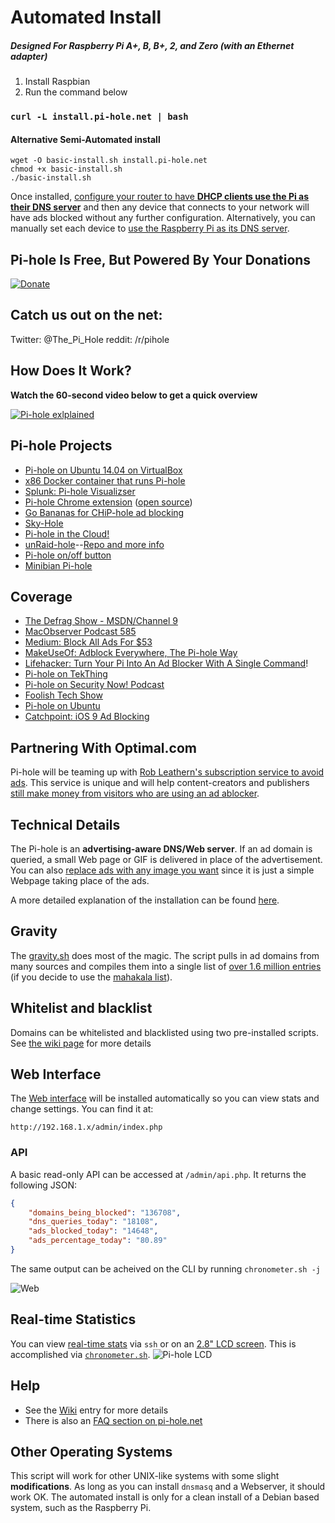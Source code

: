 # Automated Install 
##### Designed For Raspberry Pi A+, B, B+, 2, and Zero (with an Ethernet adapter)

1. Install Raspbian 
2. Run the command below

### ```curl -L install.pi-hole.net | bash```

#### Alternative Semi-Automated install ####
```
wget -O basic-install.sh install.pi-hole.net
chmod +x basic-install.sh
./basic-install.sh
```

Once installed, [configure your router to have **DHCP clients use the Pi as their DNS server**](http://pi-hole.net/faq/can-i-set-the-pi-hole-to-be-the-dns-server-at-my-router-so-i-dont-have-to-change-settings-for-my-devices/) and then any device that connects to your network will have ads blocked without any further configuration.  Alternatively, you can manually set each device to [use the Raspberry Pi as its DNS server](http://pi-hole.net/faq/how-do-i-use-the-pi-hole-as-my-dns-server/).

## Pi-hole Is Free, But Powered By Your Donations
[![Donate](https://www.paypalobjects.com/en_US/i/btn/btn_donateCC_LG.gif "Free, but powered by donations")](https://www.paypal.com/cgi-bin/webscr?cmd=_s-xclick&hosted_button_id=3J2L3Z4DHW9UY "Donate")

## Catch us out on the net:
Twitter: @The_Pi_Hole
reddit: /r/pihole

## How Does It Work?
**Watch the 60-second video below to get a quick overview**

[![Pi-hole exlplained](http://i.imgur.com/qNybJDX.png)](https://vimeo.com/135965232)

## Pi-hole Projects
- [Pi-hole on Ubuntu 14.04 on VirtualBox](http://hbalagtas.blogspot.com/2016/02/adblocking-with-pi-hole-and-ubuntu-1404.html)
- [x86 Docker container that runs Pi-hole](https://hub.docker.com/r/diginc/pi-hole/)
- [Splunk: Pi-hole Visualizser](https://splunkbase.splunk.com/app/3023/)
- [Pi-hole Chrome extension](https://chrome.google.com/webstore/detail/pi-hole-list-editor/hlnoeoejkllgkjbnnnhfolapllcnaglh) ([open source](https://github.com/packtloss/pihole-extension))
- [Go Bananas for CHiP-hole ad blocking](https://www.hackster.io/jacobsalmela/chip-hole-network-wide-ad-blocker-98e037)
- [Sky-Hole](http://dlaa.me/blog/post/skyhole)
- [Pi-hole in the Cloud!](http://blog.codybunch.com/2015/07/28/Pi-Hole-in-the-cloud/)
- [unRaid-hole](https://github.com/spants/unraidtemplates/blob/master/Spants/unRaid-hole.xml#L13)--[Repo and more info](http://lime-technology.com/forum/index.php?PHPSESSID=c0eae3e5ef7e521f7866034a3336489d&topic=38486.0)
- [Pi-hole on/off button](http://thetimmy.silvernight.org/pages/endisbutton/)
- [Minibian Pi-hole](http://munkjensen.net/wiki/index.php/See_my_Pi-Hole#Minibian_Pi-hole)

## Coverage
- [The Defrag Show - MSDN/Channel 9](https://channel9.msdn.com/Shows/The-Defrag-Show/Defrag-Endoscope-USB-Camera-The-Final-HoloLens-Vote-Adblock-Pi-and-more?WT.mc_id=dlvr_twitter_ch9#time=20m39s)
- [MacObserver Podcast 585](http://www.macobserver.com/tmo/podcast/macgeekgab-585)
- [Medium: Block All Ads For $53](https://medium.com/@robleathern/block-ads-on-all-home-devices-for-53-18-a5f1ec139693#.gj1xpgr5d)
- [MakeUseOf: Adblock Everywhere, The Pi-hole Way](http://www.makeuseof.com/tag/adblock-everywhere-raspberry-pi-hole-way/)
- [Lifehacker: Turn Your Pi Into An Ad Blocker With A Single Command](http://lifehacker.com/turn-a-raspberry-pi-into-an-ad-blocker-with-a-single-co-1686093533)!
- [Pi-hole on TekThing](https://youtu.be/8Co59HU2gY0?t=2m)
- [Pi-hole on Security Now! Podcast](http://www.youtube.com/watch?v=p7-osq_y8i8&t=100m26s)
- [Foolish Tech Show](https://youtu.be/bYyena0I9yc?t=2m4s)
- [Pi-hole on Ubuntu](http://www.boyter.org/2015/12/pi-hole-ubuntu-14-04/)
- [Catchpoint: iOS 9 Ad Blocking](http://blog.catchpoint.com/2015/09/14/ad-blocking-apple/)

## Partnering With Optimal.com

Pi-hole will be teaming up with [Rob Leathern's subscription service to avoid ads](https://medium.com/@robleathern/block-ads-on-all-home-devices-for-53-18-a5f1ec139693#.gj1xpgr5d).  This service is unique and will help content-creators and publishers [still make money from visitors who are using an ad ablocker](http://techcrunch.com/2015/12/17/the-new-optimal/).

## Technical Details

The Pi-hole is an **advertising-aware DNS/Web server**.  If an ad domain is queried, a small Web page or GIF is delivered in place of the advertisement.  You can also [replace ads with any image you want](http://pi-hole.net/faq/is-it-possible-to-change-the-blank-page-that-takes-place-of-the-ads-to-something-else/) since it is just a simple Webpage taking place of the ads.

A more detailed explanation of the installation can be found [here](http://jacobsalmela.com/block-millions-ads-network-wide-with-a-raspberry-pi-hole-2-0).

## Gravity
The [gravity.sh](https://github.com/pi-hole/pi-hole/blob/master/gravity.sh) does most of the magic.  The script pulls in ad domains from many sources and compiles them into a single list of [over 1.6 million entries](http://jacobsalmela.com/block-millions-ads-network-wide-with-a-raspberry-pi-hole-2-0) (if you decide to use the [mahakala list](https://github.com/pi-hole/pi-hole/commit/963eacfe0537a7abddf30441c754c67ca1e40965)).

## Whitelist and blacklist
Domains can be whitelisted and blacklisted using two pre-installed scripts. See [the wiki page](https://github.com/pi-hole/pi-hole/wiki/Whitelisting-and-Blacklisting) for more details

## Web Interface
The [Web interface](https://github.com/jacobsalmela/AdminLTE#pi-hole-admin-dashboard) will be installed automatically so you can view stats and change settings.  You can find it at:

`http://192.168.1.x/admin/index.php`

### API

A basic read-only API can be accessed at `/admin/api.php`. It returns the following JSON:
```JSON
{
	"domains_being_blocked": "136708",
	"dns_queries_today": "18108",
	"ads_blocked_today": "14648",
	"ads_percentage_today": "80.89"
}
```
The same output can be acheived on the CLI by running `chronometer.sh -j`

![Web](http://i.imgur.com/m114SCn.png)

## Real-time Statistics

You can view [real-time stats](http://pi-hole.net/faq/install-the-real-time-lcd-monitor-chronometer/) via `ssh` or on an [2.8" LCD screen](http://amzn.to/1P0q1Fj).  This is accomplished via [`chronometer.sh`](https://github.com/pi-hole/pi-hole/blob/master/advanced/Scripts/chronometer.sh).
![Pi-hole LCD](http://i.imgur.com/nBEqycp.jpg)

## Help
- See the [Wiki](https://github.com/pi-hole/pi-hole/wiki/Customization) entry for more details
- There is also an [FAQ section on pi-hole.net](http://pi-hole.net)

## Other Operating Systems
This script will work for other UNIX-like systems with some slight **modifications**.  As long as you can install `dnsmasq` and a Webserver, it should work OK.  The automated install is only for a clean install of a Debian based system, such as the Raspberry Pi.
